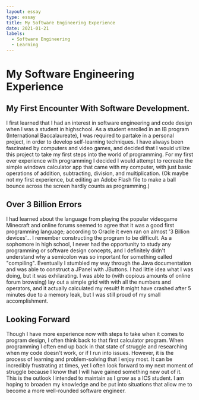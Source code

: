 ```yaml
---
layout: essay
type: essay
title: My Software Engineering Experience
date: 2021-01-21
labels:
  - Software Engineering
  - Learning
---
```


# My Software Engineering Experience

## My First Encounter With Software Development.

I first learned that I had an interest in software engineering and code design when I was a student in highschool. As a
student enrolled in an IB program (International Baccalaureate), I was required to partake in a personal project, in
order to develop self-learning techniques. I have always been fascinated by computers and video games, and decided that
I would utilize this project to take my first steps into the world of programming. For my first ever experience with 
programming I decided I would attempt to recreate the simple windows calculator app that came with my computer, with 
just basic operations of addition, subtracting, division, and multiplication. (Ok maybe not my first experience, but 
editing an Adobe Flash file to make a ball bounce across the screen hardly counts as programming.)

## Over 3 Billion Errors

I had learned about the language from playing the popular videogame Minecraft and online forums seemed to agree that it
was a good first programming language; according to Oracle it even ran on almost '3 Billion devices'... I remember 
constructing the program to be difficult. As a sophomore in high school, I never had the opportunity to study
any programming or software design concepts, and I definitely didn't understand why a semicolon was so important for 
something called "compiling". Eventually I stumbled my way through the Java documentation and was able to construct a 
JPanel with JButtons. I had little idea what I was doing, but it was exhilarating. I was able to (with copious amounts of 
online forum browsing) lay out a simple grid with with all the numbers and operators, and it actually calculated my 
result! It might have crashed after 5 minutes due to a memory leak, but I was still proud of my small accomplishment.

## Looking Forward

Though I have more experience now with steps to take when it comes to program design, I often think back to that first
calculator program. When programming I often end up back in that state of struggle and researching when my code doesn't
work, or if I run into issues. However, it is the process of learning and problem-solving that I enjoy most. It can be
incredibly frustrating at times, yet I often look forward to my next moment of struggle because I know that I will have
gained something new out of it. This is the outlook I intended to maintain as I grow as a ICS student. I am hoping to 
broaden my knowledge and be put into situations that allow me to become a more well-rounded software engineer.
